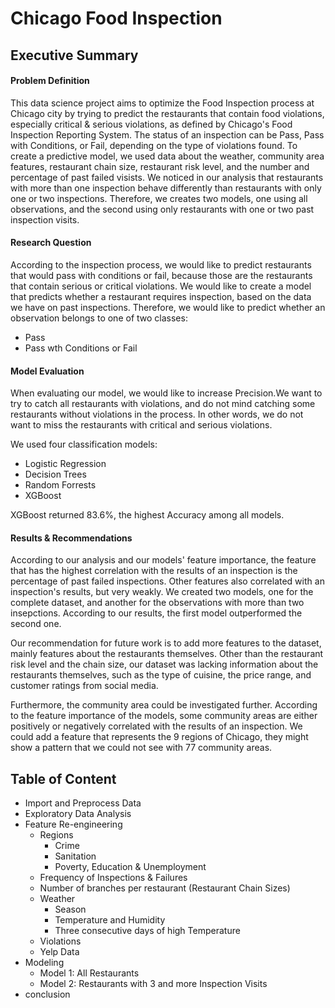 # Chicago Food Inspection

## Executive Summary

#### Problem Definition
This data science project aims to optimize the Food Inspection process at Chicago city by trying to predict the restaurants that contain food violations, especially critical & serious violations, as defined by Chicago's Food Inspection Reporting System. The status of an inspection can be Pass, Pass with Conditions, or Fail, depending on the type of violations found. To create a predictive model, we used data about the weather, community area features, restaurant chain size, restaurant risk level, and the number and percentage of past failed visists. We noticed in our analysis that restaurants with more than one inspection behave differently than restaurants with only one or two inspections. Therefore, we creates two models, one using all observations, and the second using only restaurants with one or two past inspection visits.

#### Research Question
According to the inspection process, we would like to predict restaurants that would pass with conditions or fail, because those are the restaurants that contain serious or critical violations. We would like to create a model that predicts whether a restaurant requires inspection, based on the data we have on past inspections. Therefore, we would like to predict whether an observation belongs to one of two classes: 
- Pass
- Pass wth Conditions or Fail

#### Model Evaluation
When evaluating our model, we would like to increase Precision.We want to try to catch all restaurants with violations, and do not mind catching some restaurants without violations in the process. In other words, we do not want to miss the restaurants with critical and serious violations.

We used four classification models: 
- Logistic Regression
- Decision Trees
- Random Forrests
- XGBoost 

XGBoost returned 83.6%, the highest Accuracy among all models.

#### Results & Recommendations
According to our analysis and our models' feature importance, the feature that has the highest correlation with the results of an inspection is the percentage of past failed inspections. Other features also correlated with an inspection's results, but very weakly. We created two models, one for the complete dataset, and another for the observations with more than two insepctions. According to our results, the first model outperformed the second one.

Our recommendation for future work is to add more features to the dataset, mainly features about the restaurants themselves. Other than the restaurant risk level and the chain size, our dataset was lacking information about the restaurants themselves, such as the type of cuisine, the price range, and customer ratings from social media. 

Furthermore, the community area could be investigated further. According to the feature importance of the models, some community areas are either positively or negatively correlated with the results of an inspection. We could add a feature that represents the 9 regions of Chicago, they might show a pattern that we could not see with 77 community areas. 

## Table of Content
- Import and Preprocess Data
- Exploratory Data Analysis
- Feature Re-engineering
    - Regions	
        - Crime
        - Sanitation
        - Poverty, Education & Unemployment
    - Frequency of Inspections & Failures
    - Number of branches per restaurant (Restaurant Chain Sizes)
    - Weather
        - Season
        - Temperature and Humidity
        - Three consecutive days of high Temperature
    - Violations
    - Yelp Data
- Modeling
    - Model 1: All Restaurants
    - Model 2: Restaurants with 3 and more Inspection Visits
- conclusion
